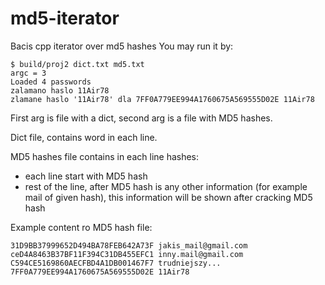 # md5-iterator
Bacis cpp iterator over md5 hashes
You may run it by:
```
$ build/proj2 dict.txt md5.txt
argc = 3
Loaded 4 passwords
zalamano haslo 11Air78
zlamane haslo '11Air78' dla 7FF0A779EE994A1760675A569555D02E 11Air78
```

First arg is file with a dict, second arg is a file with MD5 hashes.

Dict file, contains word in each line.

MD5 hashes file contains in each line hashes:
 - each line start with MD5 hash
 - rest of the line, after MD5 hash is any other information (for example mail of given hash), this information will be shown after cracking MD5 hash 

Example content ro MD5 hash file:
```
31D9BB37999652D494BA78FEB642A73F jakis_mail@gmail.com
ceD4A8463B37BF11F394C31DB455EFC1 inny.mail@gmail.com
C594CE5169860AECFBD4A1DB001467F7 trudniejszy...
7FF0A779EE994A1760675A569555D02E 11Air78
```
